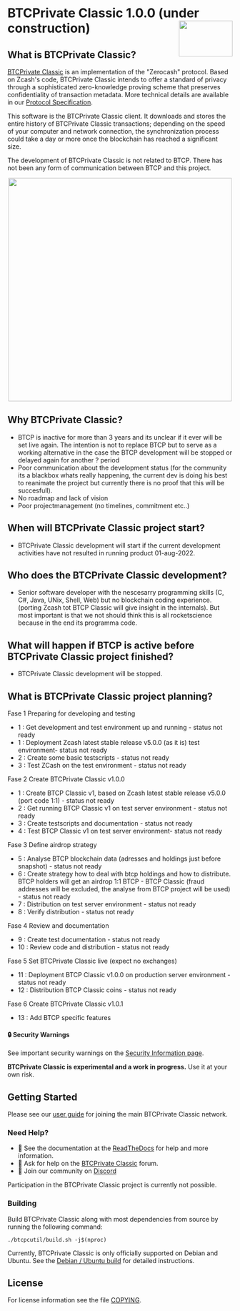 BTCPrivate Classic 1.0.0 (under construction)
<img align="right" width="120" height="80" src="doc/imgs/logo1.png">
===========

What is BTCPrivate Classic?
---------------------------

[BTCPrivate Classic](https://btcprivateclassic/) is an implementation of the "Zerocash" protocol.
Based on Zcash's code, BTCPrivate Classic intends to offer a standard of privacy
through a sophisticated zero-knowledge proving scheme that preserves
confidentiality of transaction metadata. More technical details are available
in our [Protocol Specification](https://zips.z.cash/protocol/protocol.pdf).

This software is the BTCPrivate Classic client. It downloads and stores the entire history
of BTCPrivate Classic transactions; depending on the speed of your computer and network
connection, the synchronization process could take a day or more once the
blockchain has reached a significant size.

The development of BTCPrivate Classic is not related to BTCP. There has not been any form of communication between BTCP 
and this project.

<p align="center">
  <img src="doc/imgs/zcashd_screen1.gif" height="500">
</p>

Why BTCPrivate Classic?
---------------------------
- BTCP is inactive for more than 3 years and its unclear if it ever will be set live again. The intention is not to replace BTCP but to serve as a working alternative in the case the BTCP development will be stopped or delayed again for another ? period
- Poor communication about the development status (for the community its a blackbox whats really happening, the current dev is doing his best to reanimate the project but currently there is no proof that this will be succesfull).
- No roadmap and lack of vision
- Poor projectmanagement (no timelines, commitment etc..)

When will BTCPrivate Classic project start?
--------------------------------------------
- BTCPrivate Classic development will start if the current development activities have not resulted in running product 01-aug-2022.

Who does the BTCPrivate Classic development?
--------------------------------------------
- Senior software developer with the nescesarry programming skills (C, C#, Java, UNix, Shell, Web) but no blockchain coding experience.
(porting Zcash tot BTCP Classic will give insight in the internals). But most important is that we not should think this is all rocketscience
because in the end its programma code.

What will happen if BTCP is active before BTCPrivate Classic project finished?
------------------------------------------------------------------------------
- BTCPrivate Classic development will be stopped.

What is BTCPrivate Classic project planning?
--------------------------------------------
Fase 1 Preparing for developing and testing
- 1 : Get development and test environment up and running - status not ready
- 1 : Deployment Zcash latest stable release v5.0.0 (as it is) test environment- status not ready
- 2 : Create some basic testscripts - status not ready
- 3 : Test ZCash on the test environment  - status not ready

Fase 2 Create BTCPrivate Classic v1.0.0
- 1 : Create BTCP Classic v1, based on Zcash latest stable release v5.0.0 (port code 1:1) - status not ready
- 2 : Get running BTCP Classic v1 on test server environment - status not ready
- 3 : Create testscripts and documentation - status not ready
- 4 : Test BTCP Classic v1 on test server environment- status not ready

Fase 3 Define airdrop strategy
- 5 : Analyse BTCP blockchain data (adresses and holdings just before snapshot) - status not ready
- 6 : Create strategy how to deal with btcp holdings and how to distribute. BTCP holders will get an airdrop 1:1 BTCP - BTCP Classic 
      (fraud addresses will be excluded, the analyse from BTCP project will be used) - status not ready
- 7 : Distribution on test server environment - status not ready
- 8 : Verify distribution - status not ready

Fase 4 Review and documentation
- 9 : Create test documentation - status not ready
- 10 : Review code and distribution - status not ready

Fase 5 Set BTCPrivate Classic live (expect no exchanges)
- 11 : Deployment BTCP Classic v1.0.0 on production server environment - status not ready
- 12 : Distribution BTCP Classic coins - status not ready

Fase 6 Create BTCPrivate Classic v1.0.1
- 13 : Add BTCP specific features

#### :lock: Security Warnings

See important security warnings on the
[Security Information page](https://z.cash/support/security/).

**BTCPrivate Classic is experimental and a work in progress.** Use it at your own risk.

## Getting Started

Please see our [user guide](https://btcpc.readthedocs.io/en/latest/rtd_pages/rtd_docs/user_guide.html) for joining the main BTCPrivate Classic network.

### Need Help?

* :blue_book: See the documentation at the [ReadTheDocs](https://btcpc.readthedocs.io)
  for help and more information.
* :incoming_envelope: Ask for help on the [BTCPrivate Classic](https://forum.btcpc/) forum.
* :speech_balloon: Join our community on [Discord](https://discordapp.com/invite/PhJY6Pm)

Participation in the BTCPrivate Classic project is currently not possible.

### Building

Build BTCPrivate Classic along with most dependencies from source by running the following command:

```
./btcpcutil/build.sh -j$(nproc)
```

Currently, BTCPrivate Classic is only officially supported on Debian and Ubuntu. See the
[Debian / Ubuntu build](https://btcpc.readthedocs.io/en/latest/rtd_pages/Debian-Ubuntu-build.html)
for detailed instructions.

License
-------

For license information see the file [COPYING](COPYING).
